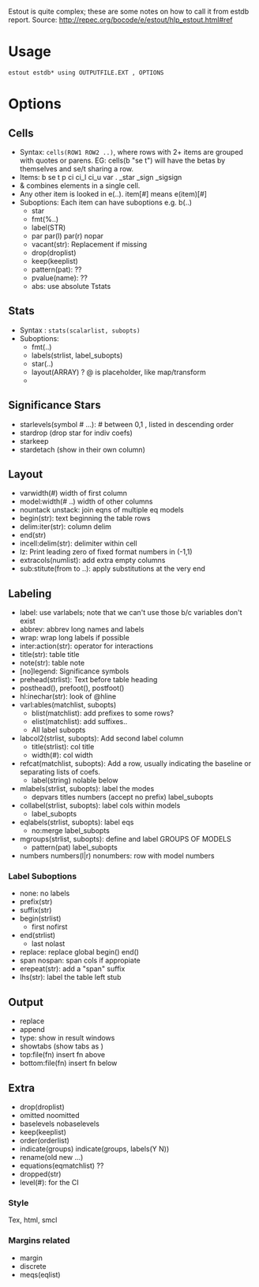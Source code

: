 Estout is quite complex; these are some notes on how to call it from estdb report.
Source: http://repec.org/bocode/e/estout/hlp_estout.html#ref

# Usage
`estout estdb* using OUTPUTFILE.EXT , OPTIONS`

# Options

## Cells
- Syntax: `cells(ROW1 ROW2 ..)`, where rows with 2+ items are grouped with quotes or parens. EG: cells(b "se t") will have the betas by themselves and se/t sharing a row.
- Items: b se t p ci ci_l ci_u var . _star _sign _sigsign
- & combines elements in a single cell.
- Any other item is looked in e(..). item[#] means e(item)[#]
- Suboptions: Each item can have suboptions e.g. b(..)
    + star
    + fmt(%..)
    + label(STR)
    + par par(l) par(r) nopar
    + vacant(str): Replacement if missing
    + drop(droplist)
    + keep(keeplist)
    + pattern(pat): ??
    + pvalue(name): ??
    + abs: use absolute Tstats

## Stats
- Syntax : `stats(scalarlist, subopts)`
- Suboptions:
    + fmt(..)
    + labels(strlist, label_subopts)
    + star(..)
    + layout(ARRAY) ? @ is placeholder, like map/transform
    + 

## Significance Stars
- starlevels(symbol # ...): # between 0,1 , listed in descending order
- stardrop (drop star for indiv coefs)
- starkeep
- stardetach (show in their own column)


## Layout
- varwidth(#) width of first column
- model:width(# ..) width of other columns
- nountack unstack: join eqns of multiple eq models
- begin(str): text beginning the table rows
- delim:iter(str): column delim
- end(str)
- incell:delim(str): delimiter within cell
- lz: Print leading zero of fixed format numbers in (-1,1)
- extracols(numlist): add extra empty columns
- sub:stitute(from to ..): apply substitutions at the very end

## Labeling
- label: use varlabels; note that we can't use those b/c variables don't exist
- abbrev: abbrev long names and labels
- wrap: wrap long labels if possible
- inter:action(str): operator for interactions
- title(str): table title
- note(str): table note
- [no]legend: Significance symbols
- prehead(strlist): Text before table heading
- posthead(), prefoot(), postfoot()
- hl:inechar(str): look of @hline
- varl:ables(matchlist, subopts)
    + blist(matchlist): add prefixes to some rows?
    + elist(matchlist): add suffixes..
    + All label subopts
- labcol2(strlist, subopts): Add second label column
    + title(strlist): col title
    + width(#): col width
- refcat(matchlist, subopts): Add a row, usually indicating the baseline or separating lists of coefs.
    + label(string) nolable below
- mlabels(strlist, subopts): label the modes
    + depvars titles numbers (accept no prefix) label_subopts
- collabel(strlist, subopts): label cols within models
    + label_subopts
- eqlabels(strlist, subopts): label eqs
    + no:merge label_subopts
- mgroups(strlist, subopts): define and label GROUPS OF MODELS
    + pattern(pat) label_subopts
- numbers numbers(l|r) nonumbers: row with model numbers

### Label Suboptions
- none: no labels
- prefix(str)
- suffix(str)
- begin(strlist)
    + first nofirst
- end(strlist)
    + last nolast
- replace: replace global begin() end()
- span nospan: span cols if appropiate
- erepeat(str): add a "span" suffix
- lhs(str): label the table left stub

## Output
- replace
- append
- type: show in result windows
- showtabs (show tabs as <T>)
- top:file(fn) insert fn above
- bottom:file(fn) insert fn below

## Extra

- drop(droplist)
- omitted noomitted
- baselevels nobaselevels
- keep(keeplist)
- order(orderlist)
- indicate(groups) indicate(groups, labels(Y N))
- rename(old new ...)
- equations(eqmatchlist) ??
- dropped(str)
- level(#): for the CI

### Style

Tex, html, smcl

### Margins related
- margin
- discrete
- meqs(eqlist)